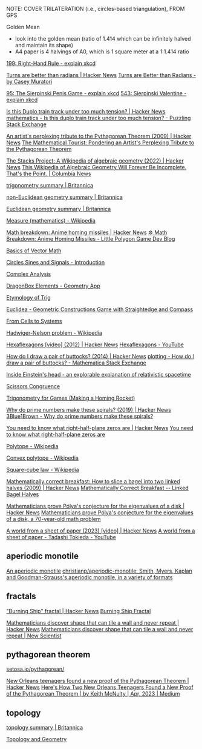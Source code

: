 
NOTE: COVER TRILATERATION (i.e., circles-based triangulation), FROM GPS

Golden Mean
- look into the golden mean (ratio of 1.414 which can be infinitely halved and maintain its shape)
- A4 paper is 4 halvings of A0, which is 1 square meter at a 1:1.414 ratio

[199: Right-Hand Rule - explain xkcd](https://www.explainxkcd.com/wiki/index.php/199:_Right-Hand_Rule)

[Turns are better than radians | Hacker News](https://news.ycombinator.com/item?id=32980782)
[Turns are Better than Radians - by Casey Muratori](https://www.computerenhance.com/p/turns-are-better-than-radians)

[95: The Sierpinski Penis Game - explain xkcd](https://www.explainxkcd.com/wiki/index.php/95:_The_Sierpinski_Penis_Game)
[543: Sierpinski Valentine - explain xkcd](https://www.explainxkcd.com/wiki/index.php/543)

[Is this Duplo train track under too much tension? | Hacker News](https://news.ycombinator.com/item?id=37404740)
[mathematics - Is this duplo train track under too much tension? - Puzzling Stack Exchange](https://puzzling.stackexchange.com/questions/122232/is-this-duplo-train-track-under-too-much-tension)

[An artist's perplexing tribute to the Pythagorean Theorem (2009) | Hacker News](https://news.ycombinator.com/item?id=40010559)
[The Mathematical Tourist: Pondering an Artist's Perplexing Tribute to the Pythagorean Theorem](https://mathtourist.blogspot.com/2009/02/pondering-artists-perplexing-tribute-to.html)

[The Stacks Project: A Wikipedia of algebraic geometry (2022) | Hacker News](https://news.ycombinator.com/item?id=40025362)
[This Wikipedia of Algebraic Geometry Will Forever Be Incomplete. That's the Point. | Columbia News](https://news.columbia.edu/news/stacks-project-johan-dejong)

[trigonometry summary | Britannica](https://www.britannica.com/summary/trigonometry)

[non-Euclidean geometry summary | Britannica](https://www.britannica.com/summary/non-Euclidean-geometry)

[Euclidean geometry summary | Britannica](https://www.britannica.com/summary/Euclidean-geometry)

[Measure (mathematics) - Wikipedia](https://en.wikipedia.org/wiki/Measure_(mathematics))

[Math breakdown: Anime homing missiles | Hacker News](https://news.ycombinator.com/item?id=34630730)
[⚙️ Math Breakdown: Anime Homing Missiles - Little Polygon Game Dev Blog](https://blog.littlepolygon.com/posts/missile/)

[Basics of Vector Math](https://demoman.net/?a=basics-of-vector-math)

[Circles Sines and Signals - Introduction](https://jackschaedler.github.io/circles-sines-signals/)

[Complex Analysis](https://complex-analysis.com/)

[DragonBox Elements - Geometry App](https://dragonbox.com/products/elements)

[Etymology of Trig](https://mathisonian.github.io/trig/etymology/)

[Euclidea - Geometric Constructions Game with Straightedge and Compass](https://www.euclidea.xyz/)

[From Cells to Systems](https://web.archive.org/web/20230426131551/https://spaciecat.github.io/cells/)

[Hadwiger-Nelson problem - Wikipedia](https://en.wikipedia.org/wiki/Hadwiger%E2%80%93Nelson_problem)

[Hexaflexagons [video] (2012) | Hacker News](https://news.ycombinator.com/item?id=32213825)
[Hexaflexagons - YouTube](https://www.youtube.com/watch?v=VIVIegSt81k&list=PLaNzoFtkQ7rbt5ac9qdi76iNKuqZWQkB3)

[How do I draw a pair of buttocks? (2014) | Hacker News](https://news.ycombinator.com/item?id=34257837)
[plotting - How do I draw a pair of buttocks? - Mathematica Stack Exchange](https://mathematica.stackexchange.com/questions/66538/how-do-i-draw-a-pair-of-buttocks)

[Inside Einstein's head - an explorable explanation of relativistic spacetime](https://www.lucify.com/inside-einsteins-head/)

[Scissors Congruence](https://dmsm.github.io/scissors-congruence/)

[Trigonometry for Games (Making a Homing Rocket)](https://demoman.net/?a=trig-for-games)

[Why do prime numbers make these spirals? (2019) | Hacker News](https://news.ycombinator.com/item?id=35708359)
[3Blue1Brown - Why do prime numbers make these spirals?](https://www.3blue1brown.com/lessons/prime-spirals)

[You need to know what right-half-plane zeros are | Hacker News](https://news.ycombinator.com/item?id=31689367)
[You need to know what right-half-plane zeros are](https://jbconsulting.substack.com/p/you-need-to-know-what-right-half)

[Polytope - Wikipedia](https://en.wikipedia.org/wiki/Polytope)

[Convex polytope - Wikipedia](https://en.wikipedia.org/wiki/Convex_polytope)

[Square-cube law - Wikipedia](https://en.wikipedia.org/wiki/Square%E2%80%93cube_law)

[Mathematically correct breakfast: How to slice a bagel into two linked halves (2009) | Hacker News](https://news.ycombinator.com/item?id=30573660)
[Mathematically Correct Breakfast -- Linked Bagel Halves](https://www.georgehart.com/bagel/bagel.html)

[Mathematicians prove Pólya's conjecture for the eigenvalues of a disk | Hacker News](https://news.ycombinator.com/item?id=39572106)
[Mathematicians prove Pólya's conjecture for the eigenvalues of a disk, a 70-year-old math problem](https://phys.org/news/2024-03-mathematicians-plya-conjecture-eigenvalues-disk.html)

[A world from a sheet of paper (2023) [video] | Hacker News](https://news.ycombinator.com/item?id=39696139)
[A world from a sheet of paper - Tadashi Tokieda - YouTube](https://www.youtube.com/watch?v=8p02DtmyQhU)

## aperiodic monotile

[An aperiodic monotile](https://cs.uwaterloo.ca/~csk/hat/)
[christianp/aperiodic-monotile: Smith, Myers, Kaplan and Goodman-Strauss's aperiodic monotile, in a variety of formats](https://github.com/christianp/aperiodic-monotile)

## fractals

["Burning Ship" fractal | Hacker News](https://news.ycombinator.com/item?id=32210140)
[Burning Ship Fractal](http://www.paulbourke.net/fractals/burnship/)

[Mathematicians discover shape that can tile a wall and never repeat | Hacker News](https://news.ycombinator.com/item?id=35273707)
[Mathematicians discover shape that can tile a wall and never repeat | New Scientist](https://www.newscientist.com/article/2365363-mathematicians-discover-shape-that-can-tile-a-wall-and-never-repeat/)

## pythagorean theorem

[setosa.io/pythagorean/](https://setosa.io/pythagorean/)

[New Orleans teenagers found a new proof of the Pythagorean Theorem | Hacker News](https://news.ycombinator.com/item?id=35497696)
[Here's How Two New Orleans Teenagers Found a New Proof of the Pythagorean Theorem | by Keith McNulty | Apr, 2023 | Medium](https://web.archive.org/web/20230408210223/https://keith-mcnulty.medium.com/heres-how-two-new-orleans-teenagers-found-a-new-proof-of-the-pythagorean-theorem-b4f6e7e9ea2d)

## topology

[topology summary | Britannica](https://www.britannica.com/summary/topology)

[Topology and Geometry](https://www.geometrygames.org/)
